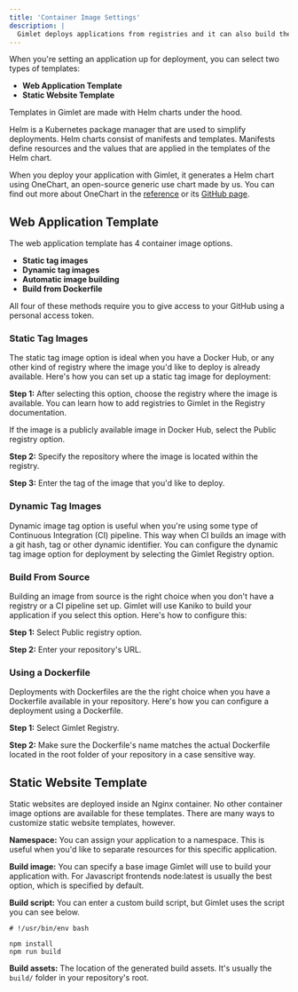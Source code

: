 ```yaml
---
title: 'Container Image Settings'
description: |
  Gimlet deploys applications from registries and it can also build them for deployments. Find out how.
---
```


When you're setting an application up for deployment, you can select two types of templates:

- **Web Application Template**
- **Static Website Template**

Templates in Gimlet are made with Helm charts under the hood.

Helm is a Kubernetes package manager that are used to simplify deployments. Helm charts consist of manifests and templates. Manifests define resources and the values that are applied in the templates of the Helm chart.

When you deploy your application with Gimlet, it generates a Helm chart using OneChart, an open-source generic use chart made by us. You can find out more about OneChart in the [reference]() or its [GitHub page](https://github.com/gimlet-io/onechart).

## Web Application Template

The web application template has 4 container image options.

- **Static tag images**
- **Dynamic tag images**
- **Automatic image building**
- **Build from Dockerfile**

All four of these methods require you to give access to your GitHub using a personal access token.

### Static Tag Images

The static tag image option is ideal when you have a Docker Hub, or any other kind of registry where the image you'd like to deploy is already available. Here's how you can set up a static tag image for deployment:

**Step 1:** After selecting this option, choose the registry where the image is available. You can learn how to add registries to Gimlet in the Registry documentation.

If the image is a publicly available image in Docker Hub, select the Public registry option.

**Step 2:** Specify the repository where the image is located within the registry.

**Step 3:** Enter the tag of the image that you'd like to deploy.

### Dynamic Tag Images

Dynamic image tag option is useful when you're using some type of Continuous Integration (CI) pipeline. This way when CI builds an image with a git hash, tag or other dynamic identifier. You can configure the dynamic tag image option for deployment by selecting the Gimlet Registry option.

### Build From Source

Building an image from source is the right choice when you don't have a registry or a CI pipeline set up. Gimlet will use Kaniko to build your application if you select this option. Here's how to configure this:

**Step 1:** Select Public registry option.

**Step 2:** Enter your repository's URL.

### Using a Dockerfile

Deployments with Dockerfiles are the the right choice when you have a Dockerfile available in your repository. Here's how you can configure a deployment using a Dockerfile.

**Step 1:** Select Gimlet Registry.

**Step 2:** Make sure the Dockerfile's name matches the actual Dockerfile located in the root folder of your repository in a case sensitive way.

## Static Website Template

Static websites are deployed inside an Nginx container. No other container image options are available for these templates. There are many ways to customize static website templates, however.

**Namespace:** You can assign your application to a namespace. This is useful when you'd like to separate resources for this specific application.

**Build image:** You can specify a base image Gimlet will use to build your application with. For Javascript frontends node:latest is usually the best option, which is specified by default.

**Build script:** You can enter a custom build script, but Gimlet uses the script you can see below.

```
# !/usr/bin/env bash

npm install
npm run build
```

**Build assets:** The location of the generated build assets. It's usually the `build/` folder in your repository's root.
